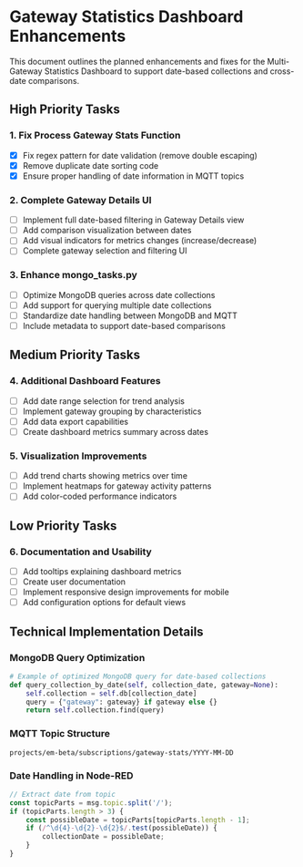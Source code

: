 # Gateway Statistics Dashboard Enhancements

This document outlines the planned enhancements and fixes for the Multi-Gateway Statistics Dashboard to support date-based collections and cross-date comparisons.

## High Priority Tasks

### 1. Fix Process Gateway Stats Function
- [x] Fix regex pattern for date validation (remove double escaping)
- [x] Remove duplicate date sorting code
- [x] Ensure proper handling of date information in MQTT topics

### 2. Complete Gateway Details UI
- [ ] Implement full date-based filtering in Gateway Details view
- [ ] Add comparison visualization between dates
- [ ] Add visual indicators for metrics changes (increase/decrease)
- [ ] Complete gateway selection and filtering UI

### 3. Enhance mongo_tasks.py
- [ ] Optimize MongoDB queries across date collections
- [ ] Add support for querying multiple date collections
- [ ] Standardize date handling between MongoDB and MQTT
- [ ] Include metadata to support date-based comparisons

## Medium Priority Tasks

### 4. Additional Dashboard Features
- [ ] Add date range selection for trend analysis
- [ ] Implement gateway grouping by characteristics
- [ ] Add data export capabilities
- [ ] Create dashboard metrics summary across dates

### 5. Visualization Improvements
- [ ] Add trend charts showing metrics over time
- [ ] Implement heatmaps for gateway activity patterns
- [ ] Add color-coded performance indicators

## Low Priority Tasks

### 6. Documentation and Usability
- [ ] Add tooltips explaining dashboard metrics
- [ ] Create user documentation
- [ ] Implement responsive design improvements for mobile
- [ ] Add configuration options for default views

## Technical Implementation Details

### MongoDB Query Optimization
```python
# Example of optimized MongoDB query for date-based collections
def query_collection_by_date(self, collection_date, gateway=None):
    self.collection = self.db[collection_date]
    query = {"gateway": gateway} if gateway else {}
    return self.collection.find(query)
```

### MQTT Topic Structure
```
projects/em-beta/subscriptions/gateway-stats/YYYY-MM-DD
```

### Date Handling in Node-RED
```javascript
// Extract date from topic
const topicParts = msg.topic.split('/');
if (topicParts.length > 3) {
    const possibleDate = topicParts[topicParts.length - 1];
    if (/^\d{4}-\d{2}-\d{2}$/.test(possibleDate)) {
        collectionDate = possibleDate;
    }
}
``` 
